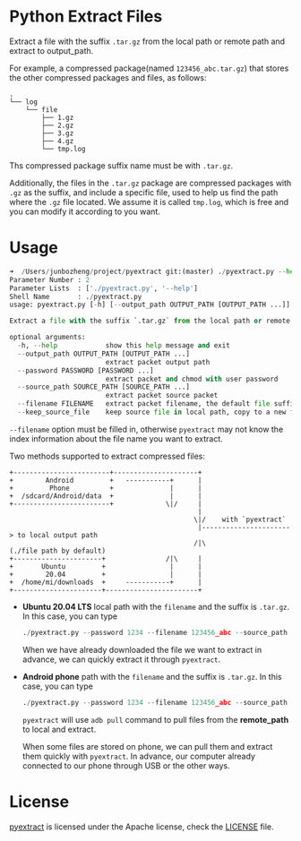 # Python Extract Files

Extract a file with the suffix `.tar.gz` from the local path or remote path and extract to output_path.

For example, a compressed package(named `123456_abc.tar.gz`) that stores the other compressed packages and files, as follows:

```Shell
.
└── log
    └── file
        ├── 1.gz
        ├── 2.gz
        ├── 3.gz
        ├── 4.gz
        └── tmp.log
```

Ths compressed package suffix name must be with `.tar.gz`.

Additionally, the files in the `.tar.gz` package are compressed packages with `.gz` as the suffix, and include a specific file, used to help us find the path where the `.gz` file located. We assume it is called `tmp.log`, which is free and you can modify it according to you want.


# Usage

```Python
➜  /Users/junbozheng/project/pyextract git:(master) ./pyextract.py --help
Parameter Number : 2
Parameter Lists  : ['./pyextract.py', '--help']
Shell Name       : ./pyextract.py
usage: pyextract.py [-h] [--output_path OUTPUT_PATH [OUTPUT_PATH ...]] [--password PASSWORD [PASSWORD ...]] [--source_path SOURCE_PATH [SOURCE_PATH ...]] --filename FILENAME [--keep_source_file]

Extract a file with the suffix `.tar.gz` from the local path or remote path and extract to output_path.

optional arguments:
  -h, --help            show this help message and exit
  --output_path OUTPUT_PATH [OUTPUT_PATH ...]
                        extract packet output path
  --password PASSWORD [PASSWORD ...]
                        extract packet and chmod with user password
  --source_path SOURCE_PATH [SOURCE_PATH ...]
                        extract packet source packet
  --filename FILENAME   extract packet filename, the default file suffix is .tar.gz, such as: log.tar.gz
  --keep_source_file    keep source file in local path, copy to a new file without remove it if is true
```

`--filename` option must be filled in, otherwise `pyextract` may not know the index information about the file name you want to extract.

Two methods supported to extract compressed files:

```Shell
+------------------------+---------------------+
+        Android         +   -----------+      |
+         Phone          +              |      |
+  /sdcard/Android/data  +              |      |
+------------------------+             \|/     |
                                               |
                                              \|/    with `pyextract`
                                               |----------------------> to local output path
                                              /|\                     (./file path by default)
+----------------------+               /|\     |
+       Ubuntu         +                |      |
+        20.04         +                |      |
+  /home/mi/downloads  +     -----------+      |
+----------------------+-----------------------+
```

- **Ubuntu 20.04 LTS** local path with the `filename` and the suffix is `.tar.gz`. In this case, you can type

    ```Python
    ./pyextract.py --password 1234 --filename 123456_abc --source_path /Users/junbozheng/test
    ```

    When we have already downloaded the file we want to extract in advance, we can quickly extract it through `pyextract`.

- **Android phone** path with the `filename` and the suffix is `.tar.gz`. In this case, you can type

    ```Python
    ./pyextract.py --password 1234 --filename 123456_abc --source_path phone
    ```

    `pyextract` will use `adb pull` command to pull files from the **remote_path** to local and extract.

    When some files are stored on phone, we can pull them and extract them quickly with `pyextract`. In advance, our computer already connected to our phone through USB or the other ways.


# License

[pyextract](https://github.com/Junbo-Zheng/pyextract) is licensed under the Apache license, check the [LICENSE](./LICENSE) file.
